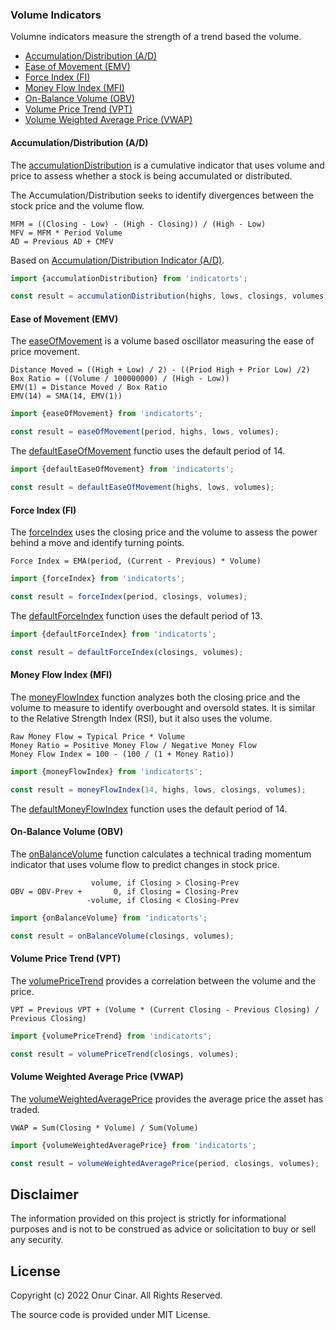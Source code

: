 ### Volume Indicators

Volumne indicators measure the strength of a trend based the volume.

- [Accumulation/Distribution (A/D)](#accumulationdistribution-ad)
- [Ease of Movement (EMV)](#ease-of-movement-emv)
- [Force Index (FI)](#force-index-fi)
- [Money Flow Index (MFI)](#money-flow-index-mfi)
- [On-Balance Volume (OBV)](#on-balance-volume-obv)
- [Volume Price Trend (VPT)](#volume-price-trend-vpt)
- [Volume Weighted Average Price (VWAP)](#volume-weighted-average-price-vwap)

#### Accumulation/Distribution (A/D)

The [accumulationDistribution](./accumulationDistribution.ts) is a cumulative indicator that uses volume and price to assess whether a stock is being accumulated or distributed.

The Accumulation/Distribution seeks to identify divergences between the stock price and the volume flow.

```
MFM = ((Closing - Low) - (High - Closing)) / (High - Low)
MFV = MFM * Period Volume
AD = Previous AD + CMFV
```

Based on [Accumulation/Distribution Indicator (A/D)](https://www.investopedia.com/terms/a/accumulationdistribution.asp).

```TypeScript
import {accumulationDistribution} from 'indicatorts';

const result = accumulationDistribution(highs, lows, closings, volumes);
```

#### Ease of Movement (EMV)

The [easeOfMovement](./easeOfMovement.ts) is a volume based oscillator measuring the ease of price movement.

```
Distance Moved = ((High + Low) / 2) - ((Priod High + Prior Low) /2)
Box Ratio = ((Volume / 100000000) / (High - Low))
EMV(1) = Distance Moved / Box Ratio
EMV(14) = SMA(14, EMV(1))
```

```TypeScript
import {easeOfMovement} from 'indicatorts';

const result = easeOfMovement(period, highs, lows, volumes);
```

The [defaultEaseOfMovement](./easeOfMovement.ts) functio uses the default period of 14.

```TypeScript
import {defaultEaseOfMovement} from 'indicatorts';

const result = defaultEaseOfMovement(highs, lows, volumes);
```

#### Force Index (FI)

The [forceIndex](./forceIndex.ts) uses the closing price and the volume to assess the power behind a move and identify turning points.

```
Force Index = EMA(period, (Current - Previous) * Volume)
```

```TypeScript
import {forceIndex} from 'indicatorts';

const result = forceIndex(period, closings, volumes);
```

The [defaultForceIndex](./forceIndex.ts) function uses the default period of 13.

```TypeScript
import {defaultForceIndex} from 'indicatorts';

const result = defaultForceIndex(closings, volumes);
```

#### Money Flow Index (MFI)

The [moneyFlowIndex](./moneyFlowIndex.ts) function analyzes both the closing price and the volume to measure to identify overbought and oversold states. It is similar to the Relative Strength Index (RSI), but it also uses the volume.

```
Raw Money Flow = Typical Price * Volume
Money Ratio = Positive Money Flow / Negative Money Flow
Money Flow Index = 100 - (100 / (1 + Money Ratio))
```

```TypeScript
import {moneyFlowIndex} from 'indicatorts';

const result = moneyFlowIndex(14, highs, lows, closings, volumes);
```

The [defaultMoneyFlowIndex](./moneyFlowIndex.ts) function uses the default period of 14.

#### On-Balance Volume (OBV)

The [onBalanceVolume](./onBalanceVolume.ts) function calculates a technical trading momentum indicator that uses volume flow to predict changes in stock price.

```
                  volume, if Closing > Closing-Prev
OBV = OBV-Prev +       0, if Closing = Closing-Prev
                 -volume, if Closing < Closing-Prev
```

```TypeScript
import {onBalanceVolume} from 'indicatorts';

const result = onBalanceVolume(closings, volumes);
```

#### Volume Price Trend (VPT)

The [volumePriceTrend](./volumePriceTrend.ts) provides a correlation between the volume and the price.

```
VPT = Previous VPT + (Volume * (Current Closing - Previous Closing) / Previous Closing)
```

```TypeScript
import {volumePriceTrend} from 'indicatorts';

const result = volumePriceTrend(closings, volumes);
```

#### Volume Weighted Average Price (VWAP)

The [volumeWeightedAveragePrice](./volumeWeightedAveragePrice.ts) provides the average price the asset has traded.

```
VWAP = Sum(Closing * Volume) / Sum(Volume)
```

```TypeScript
import {volumeWeightedAveragePrice} from 'indicatorts';

const result = volumeWeightedAveragePrice(period, closings, volumes);
```

## Disclaimer

The information provided on this project is strictly for informational purposes and is not to be construed as advice or solicitation to buy or sell any security.

## License

Copyright (c) 2022 Onur Cinar. All Rights Reserved.

The source code is provided under MIT License.

